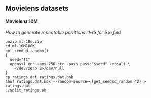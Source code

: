 ## Movielens datasets
#### Movielens 10M
*How to generate repeatable partitions r1-r5 for 5 k-fold*


```
unzip ml-10m.zip
cd ml-10M100K
get_seeded_random()
{
  seed="$1"
  openssl enc -aes-256-ctr -pass pass:"$seed" -nosalt \
    </dev/zero 2>/dev/null
}
cp ratings.dat ratings.dat.bak
shuf ratings.dat.bak --random-source=<(get_seeded_random 42) > ratings.dat
./split_ratings.sh
```
